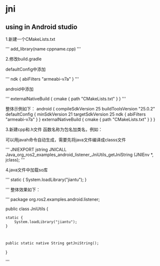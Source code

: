 # jni

## using in Android studio

1.新建一个CMakeLists.txt

'''
add_library(name cppname.cpp)
'''

2.修改build.gradle

defaultConfig中添加

'''
 ndk {
      abiFilters "armeabi-v7a"
    }
'''

android中添加

'''
externalNativeBuild {
    cmake {
      path "CMakeLists.txt"
    }
  }
'''

整体示例如下：
android {
  compileSdkVersion 25
  buildToolsVersion "25.0.2"
  defaultConfig {
    minSdkVersion 21
    targetSdkVersion 25
    ndk {
      abiFilters "armeabi-v7a"
    }
  }
  externalNativeBuild {
    cmake {
      path "CMakeLists.txt"
    }
  }
}

3.新建cpp和.h文件
函数名称为包名加类名，例如：

可以用javah命令自动生成，需要先将java文件编译成classs文件

'''
JNIEXPORT jstring JNICALL Java_org_ros2_examples_android_listener_JniUtils_getJniString
  (JNIEnv *, jclass);
'''

4.java文件中加载so库

'''
 static {
        System.loadLibrary("jiantu");
    }

'''
整体效果如下：

'''
package org.ros2.examples.android.listener;

public class JniUtils {

    static {
        System.loadLibrary("jiantu");
    }



    public static native String getJniString();
}


'''

